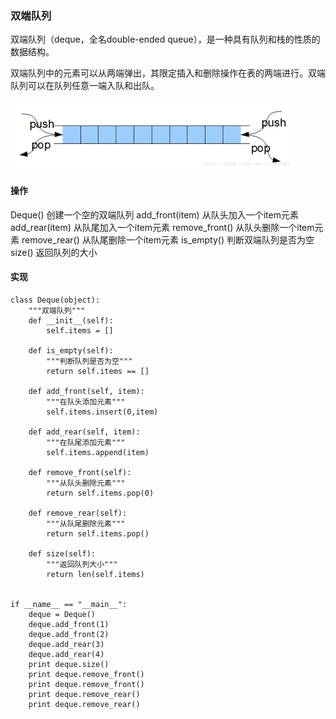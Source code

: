 ### 双端队列
双端队列（deque，全名double-ended queue），是一种具有队列和栈的性质的数据结构。

双端队列中的元素可以从两端弹出，其限定插入和删除操作在表的两端进行。双端队列可以在队列任意一端入队和出队。

![alt文本](img/双端队列.png "双端队列")

#### 操作
Deque() 创建一个空的双端队列
add_front(item) 从队头加入一个item元素
add_rear(item) 从队尾加入一个item元素
remove_front() 从队头删除一个item元素
remove_rear() 从队尾删除一个item元素
is_empty() 判断双端队列是否为空
size() 返回队列的大小

#### 实现
    class Deque(object):
        """双端队列"""
        def __init__(self):
            self.items = []

        def is_empty(self):
            """判断队列是否为空"""
            return self.items == []

        def add_front(self, item):
            """在队头添加元素"""
            self.items.insert(0,item)

        def add_rear(self, item):
            """在队尾添加元素"""
            self.items.append(item)

        def remove_front(self):
            """从队头删除元素"""
            return self.items.pop(0)

        def remove_rear(self):
            """从队尾删除元素"""
            return self.items.pop()

        def size(self):
            """返回队列大小"""
            return len(self.items)


    if __name__ == "__main__":
        deque = Deque()
        deque.add_front(1)
        deque.add_front(2)
        deque.add_rear(3)
        deque.add_rear(4)
        print deque.size()
        print deque.remove_front()
        print deque.remove_front()
        print deque.remove_rear()
        print deque.remove_rear()
